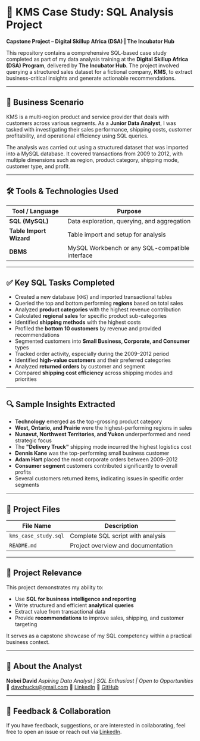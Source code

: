 # 🧾 KMS Case Study: SQL Analysis Project

**Capstone Project – Digital Skillup Africa (DSA) | The Incubator Hub**

This repository contains a comprehensive SQL-based case study completed as part of my data analysis training at the **Digital Skillup Africa (DSA) Program**, delivered by **The Incubator Hub**. The project involved querying a structured sales dataset for a fictional company, **KMS**, to extract business-critical insights and generate actionable recommendations.

---

## 🧩 Business Scenario

KMS is a multi-region product and service provider that deals with customers across various segments. As a **Junior Data Analyst**, I was tasked with investigating their sales performance, shipping costs, customer profitability, and operational efficiency using SQL queries.

The analysis was carried out using a structured dataset that was imported into a MySQL database. It covered transactions from 2009 to 2012, with multiple dimensions such as region, product category, shipping mode, customer type, and profit.

---

## 🛠️ Tools & Technologies Used

| Tool / Language         | Purpose                                         |
| ----------------------- | ----------------------------------------------- |
| **SQL (MySQL)**         | Data exploration, querying, and aggregation     |
| **Table Import Wizard** | Table import and setup for analysis             |
| **DBMS**                | MySQL Workbench or any SQL-compatible interface |

---

## ✅ Key SQL Tasks Completed

* Created a new database (`KMS`) and imported transactional tables
* Queried the top and bottom performing **regions** based on total sales
* Analyzed **product categories** with the highest revenue contribution
* Calculated **regional sales** for specific product sub-categories
* Identified **shipping methods** with the highest costs
* Profiled the **bottom 10 customers** by revenue and provided recommendations
* Segmented customers into **Small Business, Corporate, and Consumer** types
* Tracked order activity, especially during the 2009–2012 period
* Identified **high-value customers** and their preferred categories
* Analyzed **returned orders** by customer and segment
* Compared **shipping cost efficiency** across shipping modes and priorities

---

## 🔍 Sample Insights Extracted

* **Technology** emerged as the top-grossing product category
* **West, Ontario, and Prairie** were the highest-performing regions in sales
* **Nunavut, Northwest Territories, and Yukon** underperformed and need strategic focus
* The **"Delivery Truck"** shipping mode incurred the highest logistics cost
* **Dennis Kane** was the top-performing small business customer
* **Adam Hart** placed the most corporate orders between 2009–2012
* **Consumer segment** customers contributed significantly to overall profits
* Several customers returned items, indicating issues in specific order segments

---

## 📂 Project Files

| File Name            | Description                        |
| -------------------- | ---------------------------------- |
| `kms_case_study.sql` | Complete SQL script with analysis  |
| `README.md`          | Project overview and documentation |

---

## 🧠 Project Relevance

This project demonstrates my ability to:

* Use **SQL for business intelligence and reporting**
* Write structured and efficient **analytical queries**
* Extract value from transactional data
* Provide **recommendations** to improve sales, shipping, and customer targeting

It serves as a capstone showcase of my SQL competency within a practical business context.

---

## 👤 About the Analyst

**Nobei David**
*Aspiring Data Analyst | SQL Enthusiast | Open to Opportunities*
📧 [davchucks@gmail.com](mailto:davchucks@gmail.com)
🔗 [LinkedIn](https://www.linkedin.com/in/nobei-david412/)
🔗 [GitHub](https://github.com/KAIROS00197)

---

## 💬 Feedback & Collaboration

If you have feedback, suggestions, or are interested in collaborating, feel free to open an issue or reach out via [LinkedIn](https://www.linkedin.com/in/nobei-david412/).
